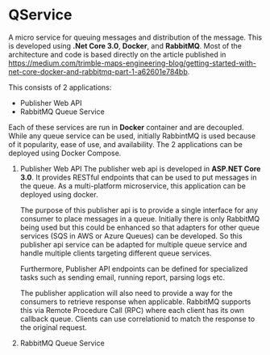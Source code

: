 # QService

A micro service for queuing messages and distribution of the message. This is developed using **.Net Core 3.0**, **Docker**, and **RabbitMQ**. Most of the architecture and code is based directly on the article published in <https://medium.com/trimble-maps-engineering-blog/getting-started-with-net-core-docker-and-rabbitmq-part-1-a62601e784bb>.

This consists of 2 applications:

- Publisher Web API
- RabbitMQ Queue Service

Each of these services are run in **Docker** container and are decoupled. While any queue service can be used, initially RabbintMQ is used because of it popularity, ease of use, and availability. The 2 applications can be deployed using Docker Compose.

1. Publisher Web API
    The publisher web api is developed in **ASP.NET Core 3.0**. It provides RESTful endpoints that can be used to put messages in the queue. As a multi-platform microservice, this application can be deployed using docker.

    The purpose of this publisher api is to provide a single interface for any consumer to place messages in a queue. Initially there is only RabbitMQ being used but this could be enhanced so that adapters for other queue services (SQS in AWS or Azure Queues) can be developed. So this publisher api service can be adapted for multiple queue service and handle multiple clients targeting different queue services.

    Furthermore, Publisher API endpoints can be defined for specialized tasks such as sending email, running report, parsing logs etc.

    The publisher application will also need to provide a way for the consumers to retrieve response when applicable. RabbitMQ supports this via Remote Procedure Call (RPC) where each client has its own callback queue. Clients can use correlationid to match the response to the original request.

2. RabbitMQ Queue Service
